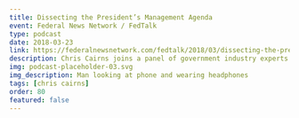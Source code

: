 ```yaml
---
title: Dissecting the President’s Management Agenda
event: Federal News Network / FedTalk
type: podcast
date: 2018-03-23
link: https://federalnewsnetwork.com/fedtalk/2018/03/dissecting-the-presidents-management-agenda/
description: Chris Cairns joins a panel of government industry experts to break down and discuss the implications of the President's Management Agenda from a technology perspective.
img: podcast-placeholder-03.svg
img_description: Man looking at phone and wearing headphones
tags: [chris cairns]
order: 80
featured: false
---
```

